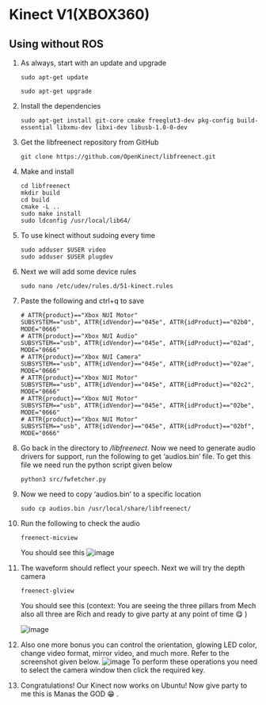 # Kinect V1(XBOX360)

## Using without ROS

1. As always, start with an update and upgrade

    ```sudo apt-get update```

    ```sudo apt-get upgrade```

2. Install the dependencies
    
    ```sudo apt-get install git-core cmake freeglut3-dev pkg-config build-essential libxmu-dev libxi-dev libusb-1.0-0-dev```

3. Get the libfreenect repository from GitHub

    ```git clone https://github.com/OpenKinect/libfreenect.git```

4. Make and install
    ```
    cd libfreenect
    mkdir build 
    cd build
    cmake -L ..
    sudo make install
    sudo ldconfig /usr/local/lib64/
    ```
5. To use kinect without sudoing every time

    ```
    sudo adduser $USER video
    sudo adduser $USER plugdev
    ```
6. Next we will add some device rules
    ```
    sudo nano /etc/udev/rules.d/51-kinect.rules
    ```
7. Paste the following and ctrl+q to save
    ```
    # ATTR{product}=="Xbox NUI Motor"
    SUBSYSTEM=="usb", ATTR{idVendor}=="045e", ATTR{idProduct}=="02b0", MODE="0666"
    # ATTR{product}=="Xbox NUI Audio"
    SUBSYSTEM=="usb", ATTR{idVendor}=="045e", ATTR{idProduct}=="02ad", MODE="0666"
    # ATTR{product}=="Xbox NUI Camera"
    SUBSYSTEM=="usb", ATTR{idVendor}=="045e", ATTR{idProduct}=="02ae", MODE="0666"
    # ATTR{product}=="Xbox NUI Motor"
    SUBSYSTEM=="usb", ATTR{idVendor}=="045e", ATTR{idProduct}=="02c2", MODE="0666"
    # ATTR{product}=="Xbox NUI Motor"
    SUBSYSTEM=="usb", ATTR{idVendor}=="045e", ATTR{idProduct}=="02be", MODE="0666"
    # ATTR{product}=="Xbox NUI Motor"
    SUBSYSTEM=="usb", ATTR{idVendor}=="045e", ATTR{idProduct}=="02bf", MODE="0666"
    ```
8. Go back in the directory to */libfreenect*. Now we need to generate audio drivers for support, run the following to get ‘audios.bin’ file. To get this file we need run the python script given below
    ```
    python3 src/fwfetcher.py
    ```
9. Now we need to copy ‘audios.bin’ to a specific location
    ```
    sudo cp audios.bin /usr/local/share/libfreenect/
    ```
10. Run the following to check the audio
    ```
    freenect-micview
    ```
    You should see this
    ![image](https://lh3.googleusercontent.com/o2D7snHQYGEzOK0hFATuB5xAXwyRfYl5hx9EXhLJvRNH7l642vm4RLCfT27_bsA0tGMEBSmnovuG0Ydg73qZDjt4bom1spNjwuatagOrmnfF0uVbncc3bX8eQqXiRgTiWjQ5FWKcryUHY4zHR1r75RCEO_j5RF7SEB2kAxfyDXCtecaKZ1Sbk6OT-ULfb1SJ9V8G0XhgFHdZK6fsfMsinG4u6ioPmy8ohrBwkQ_a6gNAa9dM7tBhInK9duGt7eNVpZd6Op3l6_WlhmHSJZvyKWut_V_BKO05RRuzpAq3zUOVD25TJkdhARUhJU8KIsLH6PPwkg1P2_NYdZQSCqQISNymaLwP1ChbsBENU_3JcqKriI5lOUgMTi3bGyH-PJ_XdAJbdfBJE1Y8mpBqup-hFNh40HicFZspqU6J9D5jUdKMhpaGhrW51l1f2RHugzKiUjfBs8eIM55_Vj1HeAaXPi23M2-28zF3GLYYysDwk3sQmfwzNeXt6tT6XePX3fTWU2eCw71u1yZkI0gUvgVkwShqlqI-XzzozWekLcbEgN_b0Ij9sYmJWaky0jqYL2oQ8C_UsWXwWx1F0gxYL-k5HDuNKGxC22iLnD_QYXKEKTreoFJvaAzSL0SWirKYSaD1WCVIaScr_gWuea6iXzc371GqLNIRHpRPysIWHJa4tR6gptxisrB1W-Zf_949Xem6ahTmfFi_xC6X-6dYrUO6VKGJVdOhoAMqzP5wqDVnWp_msE9ogYil-TOOrdAAU1H9baSHhp52VZjYRJVdqBf82JJAN1f9YQm8Jak3uqfbcqcxQ8YsMNt7ncL1THdWfvgTzPMFKQ2yJekZpf_f7l1S9cJgLOTkEDU4wN0A1TMVN1zKz8GhVze1aBM6hyMHfUd5IJOE4bex0M3dHn39Qis-mHRdX71LYMCl6fMyjBxDeORpdnys6My_4FrI25F6NPYby_-H7w1qNf1Lcv8A0UGFbQ=w813-h899-no?authuser=0)
11. The waveform should reflect your speech. Next we will try the depth camera
    ```
    freenect-glview
    ```
    You should see this
    (context: You are seeing the three pillars from Mech also all three are Rich and ready to give party at any point of time :yum: )
    
    ![image](https://lh3.googleusercontent.com/KQCrJDsalZQ0QqniPS57g3fXtPTHIj9geCURi9UhxM0HTC3mrPY_sq-MQ6008wHDntWNKaRmc7oIyNaEBuPG0NSdH7J9eTGnLO4atNDKpZLLY88iCKzv5KyPc9YKAUAH1KH5UbaZ3os39Y60AP1P750iS-8RtUxPwqEglpvckYcBYRtZ7B-73PAne0yIzJH1OKEuraj37KwGG1BV0CySHBVhHB-JVCzDByKUxwhPnTagJEuMaZkK1y47-I2xrymjDg8xcbQHazc6GNOOPPMhctM2TkZZW91rGbhf-1Wc7KIvmIf43AG3BuCZYSN6zYIVP89KmuN3lUoXfLqKPEHLcX4bEtaDUvVDxxkuoidVmVpBkkCthZVN3pEhW-CipVpYHCQe8gxJ9tzDqSjIS4edezsZGpTFgPWMzqO5g5AT96wQ8Pkw02pQq4KDqZbSV6UGHQ16OlI046gACbo5cRV3Km2oUhswLJS2OT90di7GPGru-dWgZlFCpIYlCBLLmCcPNrDCbZFO5mMpbUgoBMckgJO9FQn-y1IBh-2YDqpzyUQkm_OQrRaXO0JXcwJx9fWMH1VvgpcGxW_2xjII1DFSWoHfnd0P2RQ5ErNkctWuchN6SUBIZeqDQzzK0qGODgvjXaTxh0L-YukWEksaiROFP1PcBBvk8Unb3M5Y5mTgBLCmJvBJVs-1MP_Q_bSfZ2OXwYEjIiJGoh1u7oxLZkLNLd7lBzat9y13QdpG3tliGm4SFhNDTfY8KNxUX59IVSSGWOLQTzvN-cNhOgR6atimsVVyrQ3e-1H6JwX2Ay54Qaz1fzod_Hm3-aYiUJtT3XMVO7-wPYOsWUUNJjg5WRomgNTQFLi3V5qjh514XhgQHqS0MKVKDLg8oFttKABEruKibuyw5Hpl5ovsPsQRFhK5Nf_96yFqnqM8hiuAab2LMM-y2cKy8Dyk0CqlryaCWgIeW-Up8ErXbLOyybqfm72lJA=w282-h231-no?authuser=0)
12. Also one more bonus you can control the orientation, glowing LED color, change video format, mirror video, and much more. Refer to the screenshot given below.
    ![image](https://lh3.googleusercontent.com/Z9Mz1lU5vmdRxNxl9tzzvKjq7LFxOntHaVdA-jj4cBY_am_ZuFuaYITnDM9RsvmHaGb7c_ba6WEdz_l7iHYELkT702HQKZqZiPj5G0HNafCpshjT0QEm8SfBXVSliXwUEogp7EFZPnIzMHgk12t2NMTyE1InVAHeaxBanEvJrZEBjZJL4UyVwMdfKGT3Y1h3ZDfXRuY43r4NAeBWv-Vtga35WmnzEGZ0bdwWVJnXlUfNuZrFoC-SnrABl1qeXlMBGjeooBUpkYz7zphDz_7tsQNJRhmGhzeBoebUUFfwVFLbxXGw5q-fRtoAB4oE8g25_cWO15RBw9CQuyQez1Skh2KFWP_AlEL_RKdNHNOa50X8xnqkG4WsBI34F9udwHURH-Arl5JTUwUljddznp3CsWN6ya33rgShry-hrJZJKsAdzP_w0CpfkQFe_fj2nvI6VrKR9FyJ_BGK8z9CJs7YF7TMpv77yU__oUPnOFMB8Okf__Cl1eq0jqBY7-fVprvN-i3B8Xyb8pEkqlPI2w7LrGqVrxaH0Mb37tk35YcLJIA1F4CO9qnJfzehbkfsO7s5EyrMdJGlhl71H0u4s6nYOQYO7RSZRZM4u0Zxu6whMBht_GCPs85IyAIHmvqsqgyHSVh4uSYgd6KsfN_F3IqSt13z8K35iSpkAH0UsWN30bRiOAoraaGK7iQ7etUE6J2GXPf_RjeyNwAcByhcTs0Dc-9w7ZbAdt5bSrNay7l2Y0VtVZBHw0WPCS5BL0cOxIdQtir7OTRAQQTq1np2QLKJ6OBvc1IpHlV2omFLeKswwTstzB9VNqZKh6NosL4h8AXSgDhJWkyeFmxD1NRTIgh2l_LG5rucVnBiRo12e6WiXCRnALZBjaO-tby3Zz7vAFGnSO4TFNytzdcR5DZsYhDThf6P_bWAygAZFBuvRytfr8kWF5PSpp5hIY9dRhdBuj7BObon4ovX_HWAlACkaiHrwQ=w936-h61-no?authuser=0)
    To perform these operations you need to select the camera window then click the required key.
13. Congratulations! Our Kinect now works on Ubuntu! Now give party to me this is Manas the GOD :grin: .